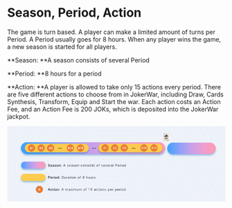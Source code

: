 # Season, Period, Action

The game is turn based. A player can make a limited amount of turns per Period. A Period usually goes for 8 hours. When any player wins the game, a new season is started for all players.

**Season: **A season consists of several Period

**Period: **8 hours for a period

**Action: **A player is allowed to take only 15 actions every period. There are five different actions to choose from in JokerWar, including Draw, Cards Synthesis, Transform, Equip and Start the war. Each action costs an Action Fee, and an Action Fee is 200 JOKs, which is deposited into the JokerWar jackpot.

![](../.gitbook/assets/wecom-temp-4f70cf48c6d062241f113dd17f9dd112.png)
